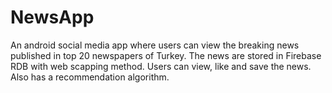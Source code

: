 # NewsApp
 An android social media app where users can view the breaking news published in top 20 newspapers of Turkey. The news are stored in Firebase RDB with web scapping method. Users can view, like and save the news. Also has a recommendation algorithm.
